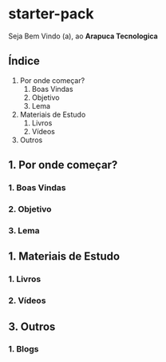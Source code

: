 # starter-pack

Seja Bem Vindo (a), ao **Arapuca Tecnologica** 

## Índice

1. Por onde começar?
   1. Boas Vindas
   2. Objetivo
   3. Lema
2. Materiais de Estudo
   1. Livros
   2. Vídeos
3. Outros


## 1. Por onde começar?
### 1. Boas Vindas
### 2. Objetivo
### 3. Lema
## 1. Materiais de Estudo
### 1. Livros
### 2. Vídeos
## 3. Outros
### 1. Blogs
